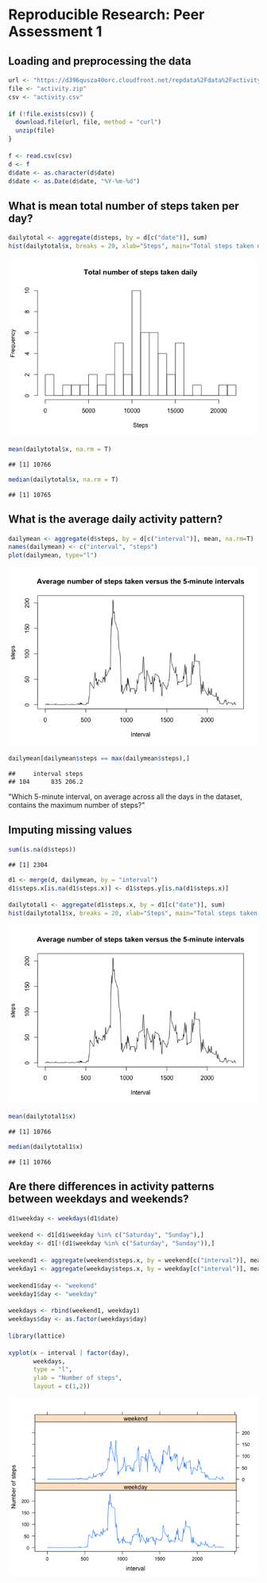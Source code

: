 # Reproducible Research: Peer Assessment 1


## Loading and preprocessing the data

```r
url <- "https://d396qusza40orc.cloudfront.net/repdata%2Fdata%2Factivity.zip"
file <- "activity.zip"
csv <- "activity.csv"

if (!file.exists(csv)) {
  download.file(url, file, method = "curl")
  unzip(file)
}

f <- read.csv(csv)
d <- f
d$date <- as.character(d$date)
d$date <- as.Date(d$date, "%Y-%m-%d")
```

## What is mean total number of steps taken per day?

```r
dailytotal <- aggregate(d$steps, by = d[c("date")], sum)
hist(dailytotal$x, breaks = 20, xlab="Steps", main="Total steps taken daily")
```

![plot of chunk unnamed-chunk-2](./PA1_template_files/figure-html/unnamed-chunk-2.png) 

```r
mean(dailytotal$x, na.rm = T)
```

```
## [1] 10766
```

```r
median(dailytotal$x, na.rm = T)
```

```
## [1] 10765
```


## What is the average daily activity pattern?

```r
dailymean <- aggregate(d$steps, by = d[c("interval")], mean, na.rm=T)
names(dailymean) <- c("interval", "steps")
plot(dailymean, type="l")
```

![plot of chunk unnamed-chunk-3](./PA1_template_files/figure-html/unnamed-chunk-3.png) 

```r
dailymean[dailymean$steps == max(dailymean$steps),]
```

```
##     interval steps
## 104      835 206.2
```
"Which 5-minute interval, on average across all the days in the dataset, contains the maximum number of steps?"


## Imputing missing values

```r
sum(is.na(d$steps))
```

```
## [1] 2304
```

```r
d1 <- merge(d, dailymean, by = "interval")
d1$steps.x[is.na(d1$steps.x)] <- d1$steps.y[is.na(d1$steps.x)]

dailytotal1 <- aggregate(d1$steps.x, by = d1[c("date")], sum)
hist(dailytotal1$x, breaks = 20, xlab="Steps", main="Total steps taken daily")
```

![plot of chunk unnamed-chunk-4](./PA1_template_files/figure-html/unnamed-chunk-4.png) 

```r
mean(dailytotal1$x)
```

```
## [1] 10766
```

```r
median(dailytotal1$x)
```

```
## [1] 10766
```


## Are there differences in activity patterns between weekdays and weekends?

```r
d1$weekday <- weekdays(d1$date)

weekend <- d1[d1$weekday %in% c("Saturday", "Sunday"),]
weekday <- d1[!(d1$weekday %in% c("Saturday", "Sunday")),]

weekend1 <- aggregate(weekend$steps.x, by = weekend[c("interval")], mean)
weekday1 <- aggregate(weekday$steps.x, by = weekday[c("interval")], mean)

weekend1$day <- "weekend"
weekday1$day <- "weekday"

weekdays <- rbind(weekend1, weekday1)
weekdays$day <- as.factor(weekdays$day)

library(lattice)

xyplot(x ~ interval | factor(day), 
       weekdays,
       type = "l", 
       ylab = "Number of steps",
       layout = c(1,2))
```

![plot of chunk unnamed-chunk-5](./PA1_template_files/figure-html/unnamed-chunk-5.png) 
